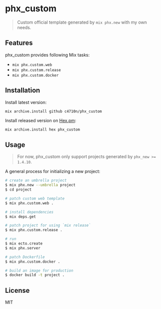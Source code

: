 # phx_custom

> Custom official template generated by `mix phx.new` with my own needs.

## Features

phx_custom provides following Mix tasks:

- `mix phx.custom.web`
- `mix phx.custom.release`
- `mix phx.custom.docker`

## Installation

Install latest version:

```sh
mix archive.install github c4710n/phx_custom
```

Install released version on [Hex.pm](https://hex.pm/):

```
mix archive.install hex phx_custom
```

## Usage

> For now, phx_custom only support projects generated by `phx_new >= 1.4.10`.

A general process for initializing a new project:

```sh
# create an umbrella project
$ mix phx.new --umbrella project
$ cd project

# patch custom web template
$ mix phx.custom.web .

# install dependencies
$ mix deps.get

# patch project for using `mix release`
$ mix phx.custom.release .

# run
$ mix ecto.create
$ mix phx.server

# patch Dockerfile
$ mix phx.custom.docker .

# build an image for production
$ docker build -t project .
```

## License

MIT
